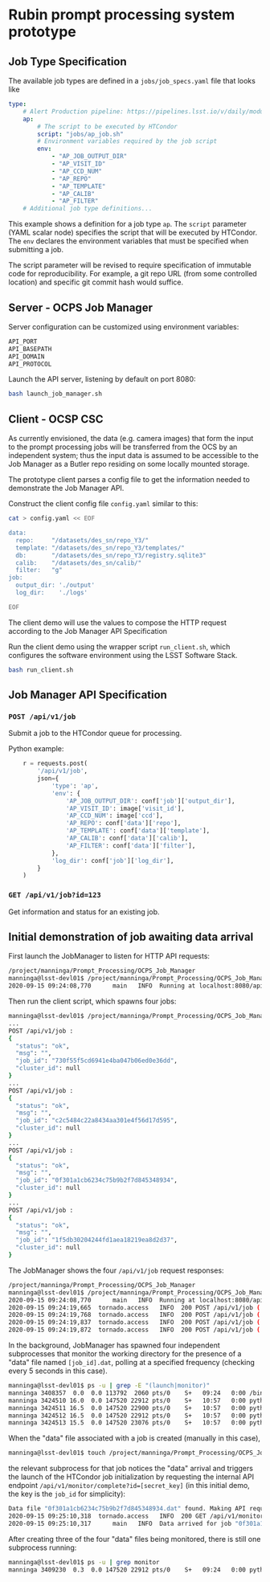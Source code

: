 Rubin prompt processing system prototype
========================================

Job Type Specification
----------------------

The available job types are defined in a `jobs/job_specs.yaml` file that looks like

```yaml
type:
    # Alert Production pipeline: https://pipelines.lsst.io/v/daily/modules/lsst.ap.pipe/index.html
    ap:
        # The script to be executed by HTCondor
        script: "jobs/ap_job.sh"
        # Environment variables required by the job script
        env:
            - "AP_JOB_OUTPUT_DIR"
            - "AP_VISIT_ID"
            - "AP_CCD_NUM"
            - "AP_REPO"
            - "AP_TEMPLATE"
            - "AP_CALIB"
            - "AP_FILTER"
    # Additional job type definitions...
```

This example shows a definition for a job type `ap`. The `script` parameter (YAML scalar node) specifies the script that will be executed by HTCondor. The `env` declares the environment variables that must be specified when submitting a job.

The script parameter will be revised to require specification of immutable code for reproducibility. For example, a git repo URL (from some controlled location) and specific git commit hash would suffice.

Server - OCPS Job Manager
----------------------

Server configuration can be customized using environment variables:
```sh
API_PORT
API_BASEPATH
API_DOMAIN
API_PROTOCOL
```

Launch the API server, listening by default on port 8080:
```sh
bash launch_job_manager.sh 
```


Client - OCSP CSC
----------------------

As currently envisioned, the data (e.g. camera images) that form the input to the prompt processing jobs will be transferred from the OCS by an independent system; thus the input data is assumed to be accessible to the Job Manager as a Butler repo residing on some locally mounted storage.

The prototype client parses a config file to get the information needed to demonstrate the Job Manager API.

Construct the client config file `config.yaml` similar to this:

```sh
cat > config.yaml << EOF

data:
  repo:     "/datasets/des_sn/repo_Y3/"
  template: "/datasets/des_sn/repo_Y3/templates/"
  db:       "/datasets/des_sn/repo_Y3/registry.sqlite3"
  calib:    "/datasets/des_sn/calib/"
  filter:   "g"
job:
  output_dir: './output'
  log_dir:    './logs'

EOF
```

The client demo will use the values to compose the HTTP request according to the Job Manager API Specification

Run the client demo using the wrapper script `run_client.sh`, which configures the software environment using the LSST Software Stack.

```sh
bash run_client.sh 
```


Job Manager API Specification
----------------------

### `POST /api/v1/job`

Submit a job to the HTCondor queue for processing.

Python example:

```python
    r = requests.post(
        '/api/v1/job',
        json={
            'type': 'ap',
            'env': {
                'AP_JOB_OUTPUT_DIR': conf['job']['output_dir'],
                'AP_VISIT_ID': image['visit_id'],
                'AP_CCD_NUM': image['ccd'],
                'AP_REPO': conf['data']['repo'],
                'AP_TEMPLATE': conf['data']['template'],
                'AP_CALIB': conf['data']['calib'],
                'AP_FILTER': conf['data']['filter'],
            },
            'log_dir': conf['job']['log_dir'],
        }
    )
```

### `GET /api/v1/job?id=123`

Get information and status for an existing job. 

Initial demonstration of job awaiting data arrival
-------------------------------------------------------

First launch the JobManager to listen for HTTP API requests:

```sh
/project/manninga/Prompt_Processing/OCPS_Job_Manager
manninga@lsst-devl01$ /project/manninga/Prompt_Processing/OCPS_Job_Manager/launch_job_manager.sh 
2020-09-15 09:24:08,770      main   INFO  Running at localhost:8080/api/v1
```

Then run the client script, which spawns four jobs:
```sh
manninga@lsst-devl01$ /project/manninga/Prompt_Processing/OCPS_Job_Manager/run_client.sh 
...
POST /api/v1/job : 
{
  "status": "ok",
  "msg": "",
  "job_id": "730f55f5cd6941e4ba047b06ed0e36dd",
  "cluster_id": null
}
...
POST /api/v1/job : 
{
  "status": "ok",
  "msg": "",
  "job_id": "c2c5484c22a8434aa301e4f56d17d595",
  "cluster_id": null
}
...
POST /api/v1/job : 
{
  "status": "ok",
  "msg": "",
  "job_id": "0f301a1cb6234c75b9b2f7d845348934",
  "cluster_id": null
}
...
POST /api/v1/job : 
{
  "status": "ok",
  "msg": "",
  "job_id": "1f5db30204244fd1aea18219ea8d2d37",
  "cluster_id": null
}

```

The JobManager shows the four `/api/v1/job` request responses:

```sh
/project/manninga/Prompt_Processing/OCPS_Job_Manager
manninga@lsst-devl01$ /project/manninga/Prompt_Processing/OCPS_Job_Manager/launch_job_manager.sh 
2020-09-15 09:24:08,770      main   INFO  Running at localhost:8080/api/v1
2020-09-15 09:24:19,665  tornado.access   INFO  200 POST /api/v1/job (::1) 80.59ms
2020-09-15 09:24:19,768  tornado.access   INFO  200 POST /api/v1/job (::1) 83.14ms
2020-09-15 09:24:19,837  tornado.access   INFO  200 POST /api/v1/job (::1) 49.21ms
2020-09-15 09:24:19,872  tornado.access   INFO  200 POST /api/v1/job (::1) 16.99ms
```

In the background, JobManager has spawned four independent subprocesses that monitor the working directory for the presence of a "data" file named `[job_id].dat`, polling at a specified frequency (checking every 5 seconds in this case).

```sh
manninga@lsst-devl01$ ps -u | grep -E "(launch|monitor)"
manninga 3408357  0.0  0.0 113792  2060 pts/0    S+   09:24   0:00 /bin/bash /project/manninga/Prompt_Processing/OCPS_Job_Manager/launch_job_manager.sh
manninga 3424510 16.0  0.0 147520 22912 pts/0    S+   10:57   0:00 python monitor.py --id 1f5db30204244fd1aea18219ea8d2d37 --type ap --api_url http://localhost:8080/api/v1/monitor/complete
manninga 3424511 16.5  0.0 147520 22900 pts/0    S+   10:57   0:00 python monitor.py --id c2c5484c22a8434aa301e4f56d17d595 --type ap --api_url http://localhost:8080/api/v1/monitor/complete
manninga 3424512 16.5  0.0 147520 22912 pts/0    S+   10:57   0:00 python monitor.py --id 0f301a1cb6234c75b9b2f7d845348934 --type ap --api_url http://localhost:8080/api/v1/monitor/complete
manninga 3424513 15.5  0.0 147520 23076 pts/0    S+   10:57   0:00 python monitor.py --id 730f55f5cd6941e4ba047b06ed0e36dd --type ap --api_url http://localhost:8080/api/v1/monitor/complete
```

When the "data" file associated with a job is created (manually in this case),

```sh
manninga@lsst-devl01$ touch /project/manninga/Prompt_Processing/OCPS_Job_Manager/server/0f301a1cb6234c75b9b2f7d845348934.dat
```

the relevant subprocess for that job notices the "data" arrival and triggers the launch of the HTCondor job initialization by requesting the internal API endpoint `/api/v1/monitor/complete?id=[secret_key]` (in this initial demo, the key is the `job_id` for simplicity):

```sh
Data file "0f301a1cb6234c75b9b2f7d845348934.dat" found. Making API request...
2020-09-15 09:25:10,318  tornado.access   INFO  200 GET /api/v1/monitor/complete?id=0f301a1cb6234c75b9b2f7d845348934 (::1) 2.06ms
2020-09-15 09:25:10,317      main   INFO  Data arrived for job "0f301a1cb6234c75b9b2f7d845348934". Launching job...
```

After creating three of the four "data" files being monitored, there is still one subprocess running:

```sh
manninga@lsst-devl01$ ps -u | grep monitor
manninga 3409230  0.3  0.0 147520 22912 pts/0    S+   09:24   0:00 python monitor.py --id 730f55f5cd6941e4ba047b06ed0e36dd --type ap --api_url http://localhost:8080/api/v1/monitor/complete
```